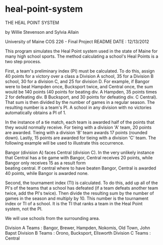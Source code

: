 # heal-point-system

THE HEAL POINT SYSTEM

by Willie Stevenson and Sylvia Allain

University of Maine
COS 226 - Final Project README
DATE : 12/13/2012


This program simulates the Heal Point system used in the state of Maine for many high school sports.
The method calculating a school's Heal Points is a two step process.

First, a team's preliminary index (PI) must be calculated.
To do this, assign 40 points for a victory over a class a Division A school,
35 for a Division B school, 30 for a division C, and 25 for division D.
For example, if Bangor were to beat Hampden once, Bucksport twice, and Central once,
the sum would be 140 points (40 points for beating div.
A Hampden, 35 points times 2 for defeating div. 
B Bucksport, and 30 points for defeating div. C Central).  
That sum is then divided by the number of games in a regular season. 
The resulting number is a team's PI. 
A school in any division with no victories automatically obtains a PI of 1.

In the instance of a tie match, each team is awarded half of the points that they would normally receive.
For tieing with a division 'A' team, 20 points are awarded. 
Tieing with a division 'B' team awards 17 points (rounded down). 
Lastly, 15 points are awarded for tieing with a division 'C' team. 
The following example will be used to illustrate this occurrence. 
	
Bangor (division A) faces Central (division C). 
In the very unlikely instance that Central has a tie game with Bangor, 
Central receives 20 points, while Bangor only receives 15 as a result form   	
beating central. If central where to have beaten Bangor, Central is awarded 40 points,
while Bangor is awarded none.


Second, the tournament index (TI) is calculated. 
To do this, add up all of the PI's of the teams that a school has defeated (if a team defeats another team twice, add the PI's twice). 
Then divide the resulting sum by the number of games in the season and multiply by 10. 
This number is the tournament index or TI of a school. 
It is the TI that ranks a team in the Heal Point system, not the PI.

We will use schools from the surrounding area.

Division A Teams : Bangor, Brewer, Hampden, Nokomis, Old Town,  John Bapst
Division B Teams : Orono, Bucksport, Ellsworth
Division C Teams : Central
